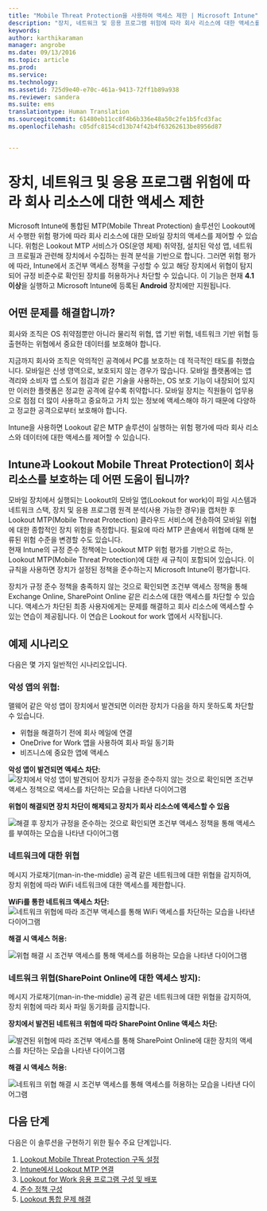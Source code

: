 ```yaml
---
title: "Mobile Threat Protection을 사용하여 액세스 제한 | Microsoft Intune"
description: "장치, 네트워크 및 응용 프로그램 위험에 따라 회사 리소스에 대한 액세스를 제한합니다."
keywords: 
author: karthikaraman
manager: angrobe
ms.date: 09/13/2016
ms.topic: article
ms.prod: 
ms.service: 
ms.technology: 
ms.assetid: 725d9e40-e70c-461a-9413-72ff1b89a938
ms.reviewer: sandera
ms.suite: ems
translationtype: Human Translation
ms.sourcegitcommit: 61480eb11cc8f4b6b336e48a50c2fe1b5fcd3fac
ms.openlocfilehash: c05dfc8154cd13b74f42b4f63262613be8956d87


---
```


# 장치, 네트워크 및 응용 프로그램 위험에 따라 회사 리소스에 대한 액세스 제한
Microsoft Intune에 통합된 MTP(Mobile Threat Protection) 솔루션인 Lookout에서 수행한 위험 평가에 따라 회사 리소스에 대한 모바일 장치의 액세스를 제어할 수 있습니다. 위험은 Lookout MTP 서비스가 OS(운영 체제) 취약점, 설치된 악성 앱, 네트워크 프로필과 관련해 장치에서 수집하는 원격 분석을 기반으로 합니다. 그러면 위험 평가에 따라, Intune에서 조건부 액세스 정책을 구성할 수 있고 해당 장치에서 위협이 탐지되어 규정 비준수로 확인된 장치를 허용하거나 차단할 수 있습니다.  이 기능은 현재 **4.1 이상**을 실행하고 Microsoft Intune에 등록된 **Android** 장치에만 지원됩니다.  
## 어떤 문제를 해결합니까?
회사와 조직은 OS 취약점뿐만 아니라 물리적 위협, 앱 기반 위협, 네트워크 기반 위협 등 출현하는 위협에서 중요한 데이터를 보호해야 합니다.

지금까지 회사와 조직은 악의적인 공격에서 PC를 보호하는 데 적극적인 태도를 취했습니다. 모바일은 신생 영역으로, 보호되지 않는 경우가 많습니다. 모바일 플랫폼에는 앱 격리와 소비자 앱 스토어 점검과 같은 기술을 사용하는, OS 보호 기능이 내장되어 있지만 이러한 플랫폼은 정교한 공격에 갈수록 취약합니다. 모바일 장치는 직원들이 업무용으로 점점 더 많이 사용하고 중요하고 가치 있는 정보에 액세스해야 하기 때문에 다양하고 정교한 공격으로부터 보호해야 합니다.

Intune을 사용하면 Lookout 같은 MTP 솔루션이 실행하는 위험 평가에 따라 회사 리소스와 데이터에 대한 액세스를 제어할 수 있습니다.

## Intune과 Lookout Mobile Threat Protection이 회사 리소스를 보호하는 데 어떤 도움이 됩니까?
모바일 장치에서 실행되는 Lookout의 모바일 앱(Lookout for work)이 파일 시스템과 네트워크 스택, 장치 및 응용 프로그램 원격 분석(사용 가능한 경우)을 캡처한 후 Lookout MTP(Mobile Threat Protection) 클라우드 서비스에 전송하여 모바일 위협에 대한 종합적인 장치 위험을 측정합니다. 필요에 따라 MTP 콘솔에서 위협에 대해 분류된 위험 수준을 변경할 수도 있습니다.  
현재 Intune의 규정 준수 정책에는 Lookout MTP 위험 평가를 기반으로 하는, Lookout MTP(Mobile Threat Protection)에 대한 새 규칙이 포함되어 있습니다. 이 규칙을 사용하면 장치가 설정된 정책을 준수하는지 Microsoft Intune이 평가합니다.

장치가 규정 준수 정책을 충족하지 않는 것으로 확인되면 조건부 액세스 정책을 통해 Exchange Online, SharePoint Online 같은 리소스에 대한 액세스를 차단할 수 있습니다. 액세스가 차단된 최종 사용자에게는 문제를 해결하고 회사 리소스에 액세스할 수 있는 연습이 제공됩니다. 이 연습은 Lookout for work 앱에서 시작됩니다.

## 예제 시나리오
다음은 몇 가지 일반적인 시나리오입니다.
### 악성 앱의 위협:
맬웨어 같은 악성 앱이 장치에서 발견되면 이러한 장치가 다음을 하지 못하도록 차단할 수 있습니다.
* 위협을 해결하기 전에 회사 메일에 연결
* OneDrive for Work 앱을 사용하여 회사 파일 동기화
* 비즈니스에 중요한 앱에 액세스

**악성 앱이 발견되면 액세스 차단:**
![장치에서 악성 앱이 발견되어 장치가 규정을 준수하지 않는 것으로 확인되면 조건부 액세스 정책으로 액세스를 차단하는 모습을 나타낸 다이어그램](../media/mtp/malicious-apps-blocked.png)

**위협이 해결되면 장치 차단이 해제되고 장치가 회사 리소스에 액세스할 수 있음**

![해결 후 장치가 규정을 준수하는 것으로 확인되면 조건부 액세스 정책을 통해 액세스를 부여하는 모습을 나타낸 다이어그램](../media/mtp/malicious-apps-unblocked.png)
### 네트워크에 대한 위협
메시지 가로채기(man-in-the-middle) 공격 같은 네트워크에 대한 위협을 감지하여, 장치 위험에 따라 WiFi 네트워크에 대한 액세스를 제한합니다.

**WiFi를 통한 네트워크 액세스 차단:**
![네트워크 위협에 따라 조건부 액세스를 통해 WiFi 액세스를 차단하는 모습을 나타낸 다이어그램](../media/mtp/network-wifi-blocked.png)

**해결 시 액세스 허용:**

![위협 해결 시 조건부 액세스를 통해 액세스를 허용하는 모습을 나타낸 다이어그램](../media/mtp/network-wifi-unblocked.png)
### 네트워크 위협(SharePoint Online에 대한 액세스 방지):

메시지 가로채기(man-in-the-middle) 공격 같은 네트워크에 대한 위협을 감지하여, 장치 위험에 따라 회사 파일 동기화를 금지합니다.

**장치에서 발견된 네트워크 위협에 따라 SharePoint Online 액세스 차단:**

![발견된 위협에 따라 조건부 액세스를 통해 SharePoint Online에 대한 장치의 액세스를 차단하는 모습을 나타낸 다이어그램](../media/mtp/network-spo-blocked.png)


**해결 시 액세스 허용:**

![네트워크 위협 해결 시 조건부 액세스를 통해 액세스를 허용하는 모습을 나타낸 다이어그램](../media/mtp/network-spo-unblocked.png)

## 다음 단계
다음은 이 솔루션을 구현하기 위한 필수 주요 단계입니다.
1.  [Lookout Mobile Threat Protection 구독 설정](set-up-your-subscription-with-lookout-mtp.md)
2.  [Intune에서 Lookout MTP 연결](enable-lookout-mtp-connection-in-intune.md)
3.  [Lookout for Work 응용 프로그램 구성 및 배포](configure-and-deploy-lookout-for-work-apps.md)
4.  [준수 정책 구성](enable-device-threat-protection-rule-in-compliance-policy.md)
5.  [Lookout 통합 문제 해결](http://docs.microsoft.com/en-us/intune/troubleshoot/troubleshooting-lookout-integration.md)



<!--HONumber=Sep16_HO2-->


